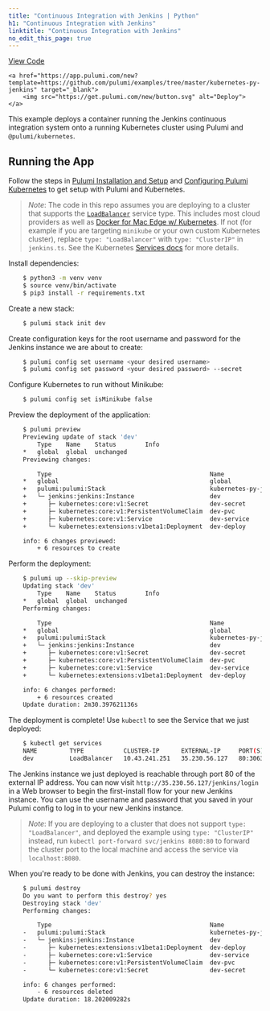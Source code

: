 ```yaml
---
title: "Continuous Integration with Jenkins | Python"
h1: "Continuous Integration with Jenkins"
linktitle: "Continuous Integration with Jenkins"
no_edit_this_page: true
---
```


<!-- WARNING: this page was generated by a tool. Do not edit it by hand. -->
<!-- To change it, please see https://github.com/pulumi/docs/tree/master/tools/mktutorial. -->

<p class="mb-4 flex">
    <a class="flex flex-wrap items-center rounded text-xs text-white bg-blue-600 border-2 border-blue-600 px-2 mr-2 whitespace-no-wrap hover:text-white" style="height: 32px" href="https://github.com/pulumi/examples/tree/master/kubernetes-py-jenkins" target="_blank">
        <span><i class="fab fa-github pr-2"></i> View Code</span>
    </a>

    <a href="https://app.pulumi.com/new?template=https://github.com/pulumi/examples/tree/master/kubernetes-py-jenkins" target="_blank">
        <img src="https://get.pulumi.com/new/button.svg" alt="Deploy">
    </a>
</p>


This example deploys a container running the Jenkins continuous integration system onto a running
Kubernetes cluster using Pulumi and `@pulumi/kubernetes`.

## Running the App

Follow the steps in [Pulumi Installation and Setup](https://www.pulumi.com/docs/get-started/install/) and [Configuring Pulumi
Kubernetes](https://www.pulumi.com/docs/intro/cloud-providers/kubernetes/setup/) to get setup with Pulumi and Kubernetes.

> _Note_: The code in this repo assumes you are deploying to a cluster that supports the
> [`LoadBalancer`](https://kubernetes.io/docs/concepts/services-networking/service/#type-loadbalancer) service type.
> This includes most cloud providers as well as [Docker for Mac Edge w/
> Kubernetes](https://docs.docker.com/docker-for-mac/kubernetes/). If not (for example if you are targeting `minikube`
> or your own custom Kubernetes cluster), replace `type: "LoadBalancer"` with `type: "ClusterIP"` in `jenkins.ts`. See
> the Kubernetes [Services
> docs](https://kubernetes.io/docs/concepts/services-networking/service/#publishing-services---service-types) for more
> details.

Install dependencies:

```bash
    $ python3 -m venv venv
    $ source venv/bin/activate
    $ pip3 install -r requirements.txt
```

Create a new stack:

```bash
    $ pulumi stack init dev
```

Create configuration keys for the root username and password for the Jenkins instance we are
about to create:

```bash
    $ pulumi config set username <your desired username>
    $ pulumi config set password <your desired password> --secret
```

Configure Kubernetes to run without Minikube:

```bash
    $ pulumi config set isMinikube false
```

Preview the deployment of the application:

```bash
    $ pulumi preview
    Previewing update of stack 'dev'
        Type    Name    Status        Info
    *   global  global  unchanged
    Previewing changes:

        Type                                            Name                                             Status        Info
    *   global                                          global                                           no change
    +   pulumi:pulumi:Stack                             kubernetes-py-jenkins-dev                        create
    +   └─ jenkins:jenkins:Instance                     dev                                              create
    +      ├─ kubernetes:core:v1:Secret                 dev-secret                                       create
    +      ├─ kubernetes:core:v1:PersistentVolumeClaim  dev-pvc                                          create
    +      ├─ kubernetes:core:v1:Service                dev-service                                      create
    +      └─ kubernetes:extensions:v1beta1:Deployment  dev-deploy                                       create

    info: 6 changes previewed:
        + 6 resources to create
```

Perform the deployment:

```bash
    $ pulumi up --skip-preview
    Updating stack 'dev'
        Type    Name    Status        Info
    *   global  global  unchanged
    Performing changes:

        Type                                            Name                                             Status        Info
    *   global                                          global                                           unchanged
    +   pulumi:pulumi:Stack                             kubernetes-py-jenkins-dev                        created
    +   └─ jenkins:jenkins:Instance                     dev                                              created
    +      ├─ kubernetes:core:v1:Secret                 dev-secret                                       created
    +      ├─ kubernetes:core:v1:PersistentVolumeClaim  dev-pvc                                          created
    +      ├─ kubernetes:core:v1:Service                dev-service                                      created
    +      └─ kubernetes:extensions:v1beta1:Deployment  dev-deploy                                       created

    info: 6 changes performed:
        + 6 resources created
    Update duration: 2m30.397621136s
```

The deployment is complete! Use `kubectl` to see the Service that we just deployed:

```bash
    $ kubectl get services
    NAME         TYPE           CLUSTER-IP      EXTERNAL-IP     PORT(S)                      AGE
    dev          LoadBalancer   10.43.241.251   35.230.56.127   80:30638/TCP,443:30204/TCP   3m
```

The Jenkins instance we just deployed is reachable through port 80 of the external IP address. You can now
visit `http://35.230.56.127/jenkins/login` in a Web browser to begin the first-install flow for your new Jenkins instance.
You can use the username and password that you saved in your Pulumi config to log in to your new Jenkins instance.

> _Note_: If you are deploying to a cluster that does not support `type: "LoadBalancer"`, and deployed the example using
> `type: "ClusterIP"` instead, run `kubectl port-forward svc/jenkins 8080:80` to forward the cluster port to the local
> machine and access the service via `localhost:8080`.

When you're ready to be done with Jenkins, you can destroy the instance:

```bash
    $ pulumi destroy
    Do you want to perform this destroy? yes
    Destroying stack 'dev'
    Performing changes:

        Type                                            Name                                             Status      Info
    -   pulumi:pulumi:Stack                             kubernetes-py-jenkins-dev                        deleted
    -   └─ jenkins:jenkins:Instance                     dev                                              deleted
    -      ├─ kubernetes:extensions:v1beta1:Deployment  dev-deploy                                       deleted
    -      ├─ kubernetes:core:v1:Service                dev-service                                      deleted
    -      ├─ kubernetes:core:v1:PersistentVolumeClaim  dev-pvc                                          deleted
    -      └─ kubernetes:core:v1:Secret                 dev-secret                                       deleted

    info: 6 changes performed:
        - 6 resources deleted
    Update duration: 18.202009282s
```


